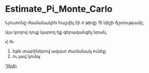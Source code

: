 # Estimate_Pi_Monte_Carlo

Նյուտոնը ժամանակին հաշվել էի $\pi$ թիվը 15 նիշի ճշտությամբ,

Այս կոդով դուք կարող եք գերազանցել նրան, 

Հ․Գ։ 
1. եթե տարիներով ազատ ժամանակ ունեք
2. ու լավ կոմպ

[Դեմո](https://www.youtube.com/watch?v=vHTxeyrpukY)
